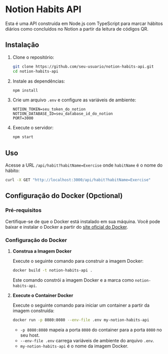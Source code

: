# Notion Habits API

Esta é uma API construída em Node.js com TypeScript para marcar hábitos diários como concluídos no Notion a partir da leitura de códigos QR.

## Instalação

1. Clone o repositório:

   ```bash
   git clone https://github.com/seu-usuario/notion-habits-api.git
   cd notion-habits-api
   ```

2. Instale as dependências:

   ```bash
   npm install
   ```

3. Crie um arquivo `.env` e configure as variáveis de ambiente:

   ```env
   NOTION_TOKEN=seu_token_do_notion
   NOTION_DATABASE_ID=seu_database_id_do_notion
   PORT=3000
   ```

4. Execute o servidor:
   ```bash
   npm start
   ```

## Uso

Acesse a URL `/api/habit?habitName=Exercise` onde `habitName` é o nome do hábito:

```bash
curl -X GET "http://localhost:3000/api/habit?habitName=Exercise"
```

## Configuração do Docker (Opctional)

### Pré-requisitos

Certifique-se de que o Docker está instalado em sua máquina. Você pode baixar e instalar o Docker a partir do [site oficial do Docker](https://www.docker.com/get-started).

### Configuração do Docker

1. **Construa a Imagem Docker**

   Execute o seguinte comando para construir a imagem Docker:

   ```bash
   docker build -t notion-habits-api .
   ```

   Este comando constrói a imagem Docker e a marca como `notion-habits-api`.
   <br>

2. **Execute o Container Docker**

   Execute o seguinte comando para iniciar um container a partir da imagem construída:

   ```bash
   docker run -p 8080:8080 --env-file .env my-notion-habits-api
   ```

   - `-p 8080:8080` mapeia a porta `8080` do container para a porta `8080` no seu host.
   - `--env-file .env` carrega variáveis de ambiente do arquivo `.env`.
   - `my-notion-habits-api` é o nome da imagem Docker.

